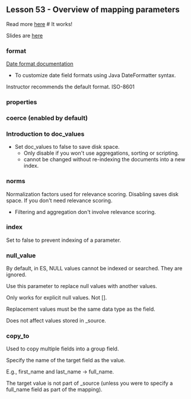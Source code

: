 ## Lesson 53 - Overview of mapping parameters

Read more [here](./README_2.md) # It works!

Slides are [here](./../elasticsearch-slides-udemy/Mapping_&_Analysis/53-Overview_of_mapping_parameters.pdf)

### format

[Date format documentation](https://www.elastic.co/guide/en/elasticsearch/reference/current/mapping-date-format.html)

- To customize date field formats using Java DateFormatter syntax.

Instructor recommends the default format.  ISO-8601


### properties

### coerce (enabled by default)

### Introduction to doc_values

- Set doc_values to false to save disk space.
  - Only disable if you won't use aggregations, sorting or scripting.
  - cannot be changed without re-indexing the documents into a new index.

### norms

Normalization factors used for relevance scoring.  Disabling saves disk space.  If you don't need relevance scoring.

- Filtering and aggregation don't involve relevance scoring.

### index

Set to false to prevent indexing of a parameter.

### null_value

By default, in ES, NULL values cannot be indexed or searched.  They are ignored.

Use this parameter to replace null values with another values.

Only works for explicit null values.  Not [].

Replacement values must be the same data type as the field.

Does not affect values stored in _source.

### copy_to

Used to copy multiple fields into a group field.

Specify the name of the target field as the value.

E.g., first_name and last_name -> full_name.

The target value is not part of _source (unless you were to specify a full_name field as part of the mapping).





